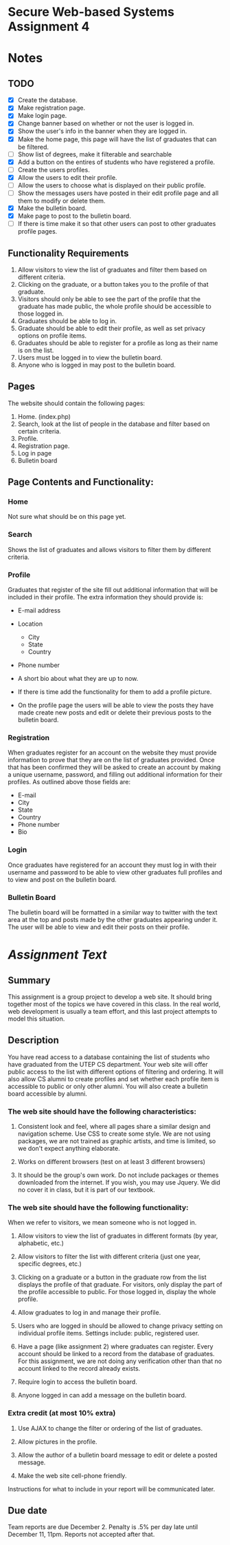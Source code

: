 # Secure Web-based Systems Assignment 4

# Notes

## TODO

- [x] Create the database.
- [x] Make registration page.
- [x] Make login page.
- [x] Change banner based on whether or not the user is logged in.
- [x] Show the user's info in the banner when they are logged in.
- [x] Make the home page, this page will have the list of graduates that can be filtered.
- [ ] Show list of degrees, make it filterable and searchable
- [x] Add a button on the entires of students who have registered a profile.
- [ ] Create the users profiles.
- [x] Allow the users to edit their profile.
- [ ] Allow the users to choose what is displayed on their public profile.
- [ ] Show the messages users have posted in their edit profile page and all them to modify or delete them.
- [x] Make the bulletin board.
- [x] Make page to post to the bulletin board.
- [ ] If there is time make it so that other users can post to other graduates profile pages.

## Functionality Requirements

1. Allow visitors to view the list of graduates and filter them based on different criteria.
2. Clicking on the graduate, or a button takes you to the profile of that graduate.
3. Visitors should only be able to see the part of the profile that the graduate has made public, the whole profile should be accessible to those logged in.
4. Graduates should be able to log in.
5. Graduate should be able to edit their profile, as well as set privacy options on profile items.
6. Graduates should be able to register for a profile as long as their name is on the list.
7. Users must be logged in to view the bulletin board.
8. Anyone who is logged in may post to the bulletin board.

## Pages

The website should contain the following pages:

1. Home. (index.php)
2. Search, look at the list of people in the database and filter based on certain criteria.
3. Profile.
4. Registration page.
5. Log in page
6. Bulletin board

## Page Contents and Functionality:

### Home

Not sure what should be on this page yet.

### Search

Shows the list of graduates and allows visitors to filter them by different criteria.

### Profile

Graduates that register of the site fill out additional information that will be included in their profile. The extra information they should provide is:

- E-mail address
- Location

  - City
  - State
  - Country

- Phone number

- A short bio about what they are up to now.

- If there is time add the functionality for them to add a profile picture.
- On the profile page the users will be able to view the posts they have made create new posts and edit or delete their previous posts to the bulletin board.

### Registration

When graduates register for an account on the website they must provide information to prove that they are on the list of graduates provided. Once that has been confirmed they will be asked to create an account by making a unique username, password, and filling out additional information for their profiles. As outlined above those fields are:

- E-mail
- City
- State
- Country
- Phone number
- Bio

### Login

Once graduates have registered for an account they must log in with their username and password to be able to view other graduates full profiles and to view and post on the bulletin board.

### Bulletin Board

The bulletin board will be formatted in a similar way to twitter with the text area at the top and posts made by the other graduates appearing under it. The user will be able to view and edit their posts on their profile.

# _Assignment Text_

## Summary

This assignment is a group project to develop a web site. It should bring together most of the topics we have covered in this class. In the real world, web development is usually a team effort, and this last project attempts to model this situation.

## Description

You have read access to a database containing the list of students who have graduated from the UTEP CS department. Your web site will offer public access to the list with different options of filtering and ordering. It will also allow CS alumni to create profiles and set whether each profile item is accessible to public or only other alumni. You will also create a bulletin board accessible by alumni.

### The web site should have the following characteristics:

1. Consistent look and feel, where all pages share a similar design and navigation scheme. Use CSS to create some style. We are not using packages, we are not trained as graphic artists, and time is limited, so we don't expect anything elaborate.

2. Works on different browsers (test on at least 3 different browsers)

3. It should be the group's own work. Do not include packages or themes downloaded from the internet. If you wish, you may use Jquery. We did no cover it in class, but it is part of our textbook.

### The web site should have the following functionality:

When we refer to visitors, we mean someone who is not logged in.

1. Allow visitors to view the list of graduates in different formats (by year, alphabetic, etc.)

2. Allow visitors to filter the list with different criteria (just one year, specific degrees, etc.)

3. Clicking on a graduate or a button in the graduate row from the list displays the profile of that graduate. For visitors, only display the part of the profile accessible to public. For those logged in, display the whole profile.

4. Allow graduates to log in and manage their profile.

5. Users who are logged in should be allowed to change privacy setting on individual profile items. Settings include: public, registered user.

6. Have a page (like assignment 2) where graduates can register. Every account should be linked to a record from the database of graduates. For this assignment, we are not doing any verification other than that no account linked to the record already exists.

7. Require login to access the bulletin board.

8. Anyone logged in can add a message on the bulletin board.

### Extra credit (at most 10% extra)

1. Use AJAX to change the filter or ordering of the list of graduates.

2. Allow pictures in the profile.

3. Allow the author of a bulletin board message to edit or delete a posted message.

4. Make the web site cell-phone friendly.

Instructions for what to include in your report will be communicated later.

## Due date

Team reports are due December 2\. Penalty is .5% per day late until December 11, 11pm. Reports not accepted after that.
